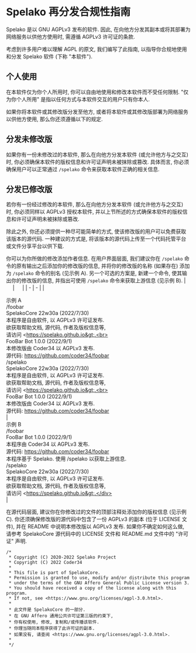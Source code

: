 # Spelako 再分发合规性指南
Spelako 是以 GNU AGPLv3 发布的软件. 因此, 在向他方分发其副本或将其部署为网络服务以供他方使用时, 需遵循 AGPLv3 许可证的条款.

考虑到许多用户难以理解 AGPL 的原文, 我们编写了此指南, 以指导你合规地使用和分发 Spelako 软件 (下称 "本软件").

## 个人使用
在本软件仅为你个人所用时, 你可以自由地使用和修改本软件而不受任何限制. "仅为你个人所用" 是指以任何方式与本软件交互的用户只有你本人.

如果你将本软件或其修改版分发至他方, 或者将本软件或其修改版部署为网络服务以供他方使用, 那么你还须遵循以下的规定.

## 分发未修改版
如果你有一份未修改过的本软件, 那么在向他方分发本软件 (或允许他方与之交互) 时, 你必须确保本软件的版权信息和许可证声明未被抹除或篡改. 具体而言, 你必须确保用户可以正常通过 `/spelako` 命令来获取本软件正确的相关信息.

## 分发已修改版
若你有一份经过修改的本软件, 那么在向他方分发本软件 (或允许他方与之交互) 时, 你必须同样以 AGPLv3 授权本软件, 并以上节所述的方式确保本软件的版权信息和许可证声明未被抹除或篡改.

除此之外, 你还必须提供一种尽可能简单的方式, 使该修改版的用户可以免费获取该版本的源代码. 一种建议的方式是, 将该版本的源代码上传至一个代码托管平台或文件分享平台以供下载.

你可以为你所做的修改添加作者信息. 在用户界面层面, 我们建议你在 `/spelako` 命令的原有输出之后添加你的修改版的信息, 并将你的修改版的名称 (如果存在) 添加为 `/spelako` 命令的别名 (见示例 A). 另一个可选的方案是, 新建一个命令, 使其输出你的修改版的信息, 并指出可使用 `/spelako` 命令来获取上游信息 (见示例 B).
| 　 | 　 |
| - | - |
| <div class=chat-box><div class=chat-title>示例 A</div><div class=chat-contents><div class=chat-msg-sent><div>/foobar</div></div><div class=chat-msg-recv>SpelakoCore 22w30a (2022/7/30)<br>本程序是自由软件, 以 AGPLv3 许可证发布.<br>欲获取帮助文档, 源代码, 作者及版权信息等,<br>请访问 &lt;https://spelako.github.io&gt;.<br><br>FooBar Bot 1.0.0 (2022/9/1)<br>本修改版由 Coder34 以 AGPLv3 发布.<br>源代码: https://github.com/coder34/foobar</div><div class=chat-msg-sent><div>/spelako</div></div><div class=chat-msg-recv>SpelakoCore 22w30a (2022/7/30)<br>本程序是自由软件, 以 AGPLv3 许可证发布.<br>欲获取帮助文档, 源代码, 作者及版权信息等,<br>请访问 &lt;https://spelako.github.io&gt;.<br><br>FooBar Bot 1.0.0 (2022/9/1)<br>本修改版由 Coder34 以 AGPLv3 发布.<br>源代码: https://github.com/coder34/foobar</div></div></div> | <div class=chat-box><div class=chat-title>示例 B</div><div class=chat-contents><div class=chat-msg-sent><div>/foobar</div></div><div class=chat-msg-recv>FooBar Bot 1.0.0 (2022/9/1)<br>本程序由 Coder34 以 AGPLv3 发布.<br>源代码: https://github.com/coder34/foobar<br>本程序基于 Spelako. 使用 /spelako 以获取上游信息.</div><div class=chat-msg-sent><div>/spelako</div></div><div class=chat-msg-recv>SpelakoCore 22w30a (2022/7/30)<br>本程序是自由软件, 以 AGPLv3 许可证发布.<br>欲获取帮助文档, 源代码, 作者及版权信息等,<br>请访问 &lt;https://spelako.github.io&gt;.</div></div></div> |
		

在源代码层面, 建议你在你修改过的文件的顶部注释处添加你的版权信息 (见示例 C). 你还须确保修改版的源代码中包含了一份 AGPLv3 的副本 (位于 LICENSE 文件), 并在 README 中说明本修改版以 AGPLv3 发布. 如果你不确定如何这么做, 请参考 SpelakoCore 源代码中的 LICENSE 文件和 README.md 文件中的 "许可证" 声明.

```示例 C
/*
 * Copyright (C) 2020-2022 Spelako Project
 * Copyright (C) 2022 Coder34
 * 
 * This file is part of SpelakoCore.
 * Permission is granted to use, modify and/or distribute this program 
 * under the terms of the GNU Affero General Public License version 3.
 * You should have received a copy of the license along with this program.
 * If not, see <https://www.gnu.org/licenses/agpl-3.0.html>.
 * 
 * 此文件是 SpelakoCore 的一部分.
 * 在 GNU Affero 通用公共许可证第三版的约束下,
 * 你有权使用, 修改, 复制和/或传播该软件.
 * 你理当随同本程序获得了此许可证的副本.
 * 如果没有, 请查阅 <https://www.gnu.org/licenses/agpl-3.0.html>.
 * 
 */
 ```